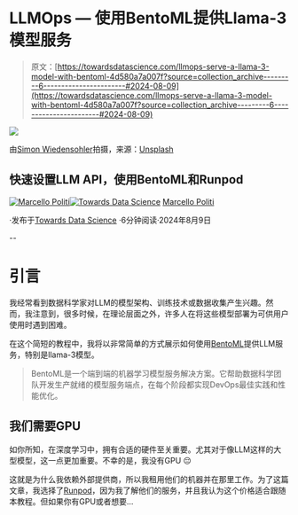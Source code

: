 # LLMOps — 使用BentoML提供Llama-3模型服务

> 原文：[https://towardsdatascience.com/llmops-serve-a-llama-3-model-with-bentoml-4d580a7a007f?source=collection_archive---------6-----------------------#2024-08-09](https://towardsdatascience.com/llmops-serve-a-llama-3-model-with-bentoml-4d580a7a007f?source=collection_archive---------6-----------------------#2024-08-09)

![](../Images/338cd1cb8fd84b57aa00595d61685ee8.png)

由[Simon Wiedensohler](https://unsplash.com/@simonwiedensohler?utm_source=medium&utm_medium=referral)拍摄，来源：[Unsplash](https://unsplash.com/?utm_source=medium&utm_medium=referral)

## 快速设置LLM API，使用BentoML和Runpod

[](https://medium.com/@marcellopoliti?source=post_page---byline--4d580a7a007f--------------------------------)[![Marcello Politi](../Images/484e44571bd2e75acfe5fef3146ab3c2.png)](https://medium.com/@marcellopoliti?source=post_page---byline--4d580a7a007f--------------------------------)[](https://towardsdatascience.com/?source=post_page---byline--4d580a7a007f--------------------------------)[![Towards Data Science](../Images/a6ff2676ffcc0c7aad8aaf1d79379785.png)](https://towardsdatascience.com/?source=post_page---byline--4d580a7a007f--------------------------------) [Marcello Politi](https://medium.com/@marcellopoliti?source=post_page---byline--4d580a7a007f--------------------------------)

·发布于[Towards Data Science](https://towardsdatascience.com/?source=post_page---byline--4d580a7a007f--------------------------------) ·6分钟阅读·2024年8月9日

--

# 引言

我经常看到数据科学家对LLM的模型架构、训练技术或数据收集产生兴趣。然而，我注意到，很多时候，在理论层面之外，许多人在将这些模型部署为可供用户使用时遇到困难。

在这个简短的教程中，我将以非常简单的方式展示如何使用[BentoML](https://www.bentoml.com/)提供LLM服务，特别是llama-3模型。

> BentoML是一个端到端的机器学习模型服务解决方案。它帮助数据科学团队开发生产就绪的模型服务端点，在每个阶段都实现DevOps最佳实践和性能优化。

## 我们需要GPU

如你所知，在深度学习中，拥有合适的硬件至关重要。尤其对于像LLM这样的大型模型，这一点更加重要。不幸的是，我没有GPU 😔

这就是为什么我依赖外部提供商，所以我租用他们的机器并在那里工作。为了这篇文章，我选择了[Runpod](https://www.runpod.io/)，因为我了解他们的服务，并且我认为这个价格适合跟随本教程。但如果你有GPU或者想要…

